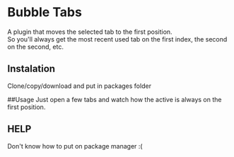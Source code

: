 Bubble Tabs
===================

A plugin that moves the selected tab to the first position.  
So you'll always get the most recent used tab on the first index, the second on the second, etc.

## Instalation
Clone/copy/download and put in packages folder

##Usage
Just open a few tabs and watch how the active is always on the first position.

## HELP
Don't know how to put on package manager :(